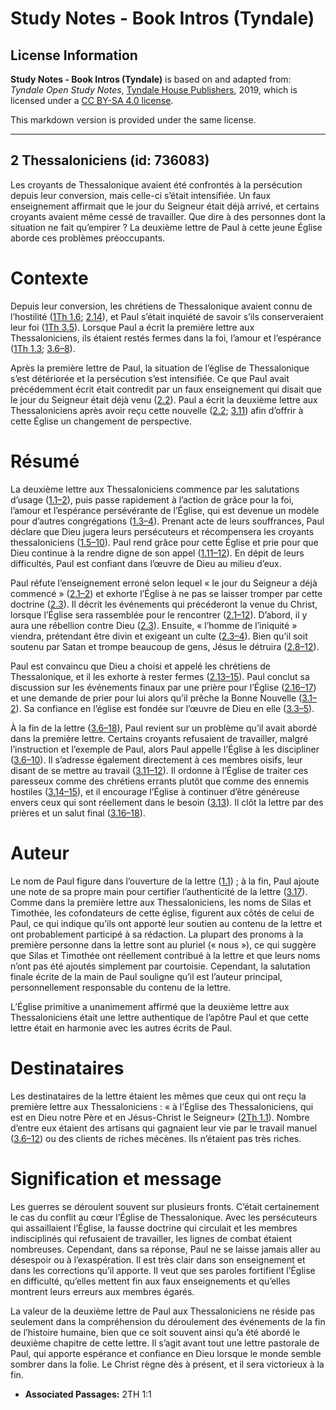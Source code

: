 # Study Notes - Book Intros (Tyndale)

## License Information

**Study Notes - Book Intros (Tyndale)** is based on and adapted from: _Tyndale Open Study Notes_, [Tyndale House Publishers](https://tyndaleopenresources.com/), 2019, which is licensed under a [CC BY-SA 4.0 license](https://creativecommons.org/licenses/by-sa/4.0/legalcode.en).

This markdown version is provided under the same license.



--------------------------------

## 2 Thessaloniciens (id: 736083)

Les croyants de Thessalonique avaient été confrontés à la persécution depuis leur conversion, mais celle\-ci s’était intensifiée. Un faux enseignement affirmait que le jour du Seigneur était déjà arrivé, et certains croyants avaient même cessé de travailler. Que dire à des personnes dont la situation ne fait qu’empirer ? La deuxième lettre de Paul à cette jeune Église aborde ces problèmes préoccupants.

Contexte
========

Depuis leur conversion, les chrétiens de Thessalonique avaient connu de l’hostilité ([1Th 1\.6](https://ref.ly/1Thess1:6); [2\.14](https://ref.ly/1Thess2:14)), et Paul s’était inquiété de savoir s’ils conserveraient leur foi ([1Th 3\.5](https://ref.ly/1Thess3:5)). Lorsque Paul a écrit la première lettre aux Thessaloniciens, ils étaient restés fermes dans la foi, l’amour et l’espérance ([1Th 1\.3](https://ref.ly/1Thess1:3); [3\.6–8](https://ref.ly/1Thess3:6-1Thess3:8)).

Après la première lettre de Paul, la situation de l’église de Thessalonique s’est détériorée et la persécution s’est intensifiée. Ce que Paul avait précédemment écrit était contredit par un faux enseignement qui disait que le jour du Seigneur était déjà venu ([2\.2](https://ref.ly/2Thess2:2)). Paul a écrit la deuxième lettre aux Thessaloniciens après avoir reçu cette nouvelle ([2\.2](https://ref.ly/2Thess2:2); [3\.11](https://ref.ly/2Thess3:11)) afin d’offrir à cette Église un changement de perspective.

Résumé
======

La deuxième lettre aux Thessaloniciens commence par les salutations d’usage ([1\.1–2](https://ref.ly/2Thess1:1-2Thess1:2)), puis passe rapidement à l’action de grâce pour la foi, l’amour et l’espérance persévérante de l’Église, qui est devenue un modèle pour d’autres congrégations ([1\.3–4](https://ref.ly/2Thess1:3-2Thess1:4)). Prenant acte de leurs souffrances, Paul déclare que Dieu jugera leurs persécuteurs et récompensera les croyants thessaloniciens ([1\.5–10](https://ref.ly/2Thess1:5-2Thess1:10)). Paul rend grâce pour cette Église et prie pour que Dieu continue à la rendre digne de son appel ([1\.11–12](https://ref.ly/2Thess1:11-2Thess1:12)). En dépit de leurs difficultés, Paul est confiant dans l’œuvre de Dieu au milieu d’eux.

Paul réfute l’enseignement erroné selon lequel « le jour du Seigneur a déjà commencé » ([2\.1–2](https://ref.ly/2Thess2:1-2Thess2:2)) et exhorte l’Église à ne pas se laisser tromper par cette doctrine ([2\.3](https://ref.ly/2Thess2:3)). Il décrit les événements qui précéderont la venue du Christ, lorsque l’Église sera rassemblée pour le rencontrer ([2\.1–12](https://ref.ly/2Thess2:1-2Thess2:12)). D’abord, il y aura une rébellion contre Dieu ([2\.3](https://ref.ly/2Thess2:3)). Ensuite, « l’homme de l’iniquité » viendra, prétendant être divin et exigeant un culte ([2\.3–4](https://ref.ly/2Thess2:3-2Thess2:4)). Bien qu’il soit soutenu par Satan et trompe beaucoup de gens, Jésus le détruira ([2\.8–12](https://ref.ly/2Thess2:8-2Thess2:12)).

Paul est convaincu que Dieu a choisi et appelé les chrétiens de Thessalonique, et il les exhorte à rester fermes ([2\.13–15](https://ref.ly/2Thess2:13-2Thess2:15)). Paul conclut sa discussion sur les événements finaux par une prière pour l’Église ([2\.16–17](https://ref.ly/2Thess2:16-2Thess2:17)) et une demande de prier pour lui alors qu’il prêche la Bonne Nouvelle ([3\.1–2](https://ref.ly/2Thess3:1-2Thess3:2)). Sa confiance en l’église est fondée sur l’œuvre de Dieu en elle ([3\.3–5](https://ref.ly/2Thess3:3-2Thess3:5)).

À la fin de la lettre ([3\.6–18](https://ref.ly/2Thess3:6-2Thess3:18)), Paul revient sur un problème qu’il avait abordé dans la première lettre. Certains croyants refusaient de travailler, malgré l’instruction et l’exemple de Paul, alors Paul appelle l’Église à les discipliner ([3\.6–10](https://ref.ly/2Thess3:6-2Thess3:10)). Il s’adresse également directement à ces membres oisifs, leur disant de se mettre au travail ([3\.11–12](https://ref.ly/2Thess3:11-2Thess3:12)). Il ordonne à l’Église de traiter ces paresseux comme des chrétiens errants plutôt que comme des ennemis hostiles ([3\.14–15](https://ref.ly/2Thess3:14-2Thess3:15)), et il encourage l’Église à continuer d’être généreuse envers ceux qui sont réellement dans le besoin ([3\.13](https://ref.ly/2Thess3:13)). Il clôt la lettre par des prières et un salut final ([3\.16–18](https://ref.ly/2Thess3:16-2Thess3:18)).

Auteur
======

Le nom de Paul figure dans l’ouverture de la lettre ([1\.1](https://ref.ly/2Thess1:1)) ; à la fin, Paul ajoute une note de sa propre main pour certifier l’authenticité de la lettre ([3\.17](https://ref.ly/2Thess3:17)). Comme dans la première lettre aux Thessaloniciens, les noms de Silas et Timothée, les cofondateurs de cette église, figurent aux côtés de celui de Paul, ce qui indique qu’ils ont apporté leur soutien au contenu de la lettre et ont probablement participé à sa rédaction. La plupart des pronoms à la première personne dans la lettre sont au pluriel (« nous »), ce qui suggère que Silas et Timothée ont réellement contribué à la lettre et que leurs noms n’ont pas été ajoutés simplement par courtoisie. Cependant, la salutation finale écrite de la main de Paul souligne qu’il est l’auteur principal, personnellement responsable du contenu de la lettre.

L’Église primitive a unanimement affirmé que la deuxième lettre aux Thessaloniciens était une lettre authentique de l’apôtre Paul et que cette lettre était en harmonie avec les autres écrits de Paul.

Destinataires
=============

Les destinataires de la lettre étaient les mêmes que ceux qui ont reçu la première lettre aux Thessaloniciens : « à l’Église des Thessaloniciens, qui est en Dieu notre Père et en Jésus\-Christ le Seigneur» ([2Th 1\.1](https://ref.ly/2Thess1:1)). Nombre d’entre eux étaient des artisans qui gagnaient leur vie par le travail manuel ([3\.6–12](https://ref.ly/2Thess3:6-2Thess3:12)) ou des clients de riches mécènes. Ils n’étaient pas très riches.

Signification et message
========================

Les guerres se déroulent souvent sur plusieurs fronts. C’était certainement le cas du conflit au cœur l’Église de Thessalonique. Avec les persécuteurs qui assaillaient l’Église, la fausse doctrine qui circulait et les membres indisciplinés qui refusaient de travailler, les lignes de combat étaient nombreuses. Cependant, dans sa réponse, Paul ne se laisse jamais aller au désespoir ou à l’exaspération. Il est très clair dans son enseignement et dans les corrections qu’il apporte. Il veut que ses paroles fortifient l’Église en difficulté, qu’elles mettent fin aux faux enseignements et qu’elles montrent leurs erreurs aux membres égarés.

La valeur de la deuxième lettre de Paul aux Thessaloniciens ne réside pas seulement dans la compréhension du déroulement des événements de la fin de l’histoire humaine, bien que ce soit souvent ainsi qu’a été abordé le deuxième chapitre de cette lettre. Il s’agit avant tout une lettre pastorale de Paul, qui apporte espérance et confiance en Dieu lorsque le monde semble sombrer dans la folie. Le Christ règne dès à présent, et il sera victorieux à la fin.

* **Associated Passages:** 2TH 1:1

